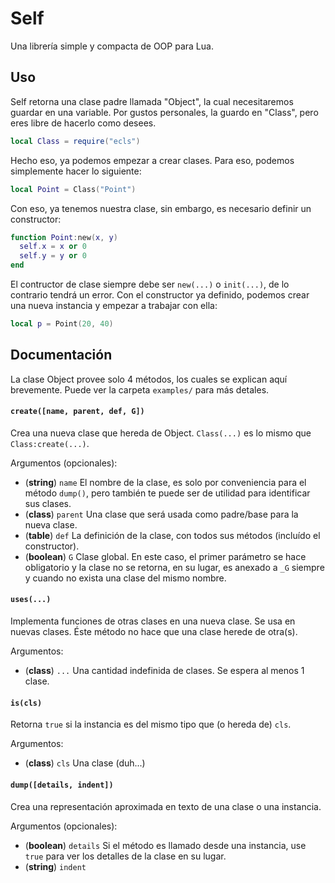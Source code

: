 # Self

Una librería simple y compacta de OOP para Lua.

## Uso

Self retorna una clase padre llamada "Object", la cual necesitaremos guardar en una variable. Por gustos personales, la guardo en "Class", pero eres libre de hacerlo como desees.

```lua
local Class = require("ecls")
```

Hecho eso, ya podemos empezar a crear clases. Para eso, podemos simplemente hacer lo siguiente:

```lua
local Point = Class("Point")
```

Con eso, ya tenemos nuestra clase, sin embargo, es necesario definir un constructor:

```lua
function Point:new(x, y)
  self.x = x or 0
  self.y = y or 0
end
```

El contructor de clase siempre debe ser `new(...)` o `init(...)`, de lo contrario tendrá un error. Con el constructor ya definido, podemos crear una nueva instancia y empezar a trabajar con ella:

```lua
local p = Point(20, 40)
```

## Documentación

La clase Object provee solo 4 métodos, los cuales se explican aquí brevemente. Puede ver la carpeta `examples/` para más detales.

#### `create([name, parent, def, G])`

Crea una nueva clase que hereda de Object. `Class(...)` es lo mismo que `Class:create(...)`.

Argumentos (opcionales):

 - (__string__)  `name`   El nombre de la clase, es solo por conveniencia para el método `dump()`, pero también te puede ser de utilidad para identificar sus clases.
 - (__class__)   `parent` Una clase que será usada como padre/base para la nueva clase.
 - (__table__)   `def`    La definición de la clase, con todos sus métodos (incluído el constructor).
 - (__boolean__) `G`      Clase global. En este caso, el primer parámetro se hace obligatorio y
                      la clase no se retorna, en su lugar, es anexado a `_G` siempre y cuando no
                      exista una clase del mismo nombre.

#### `uses(...)`

Implementa funciones de otras clases en una nueva clase. Se usa en nuevas clases. Éste método no hace que una clase herede de otra(s).

Argumentos:

 - (__class__) `...` Una cantidad indefinida de clases. Se espera al menos 1 clase.

#### `is(cls)`

Retorna `true` si la instancia es del mismo tipo que (o hereda de) `cls`.

Argumentos:

 - (__class__) `cls` Una clase (duh...)

#### `dump([details, indent])`

Crea una representación aproximada en texto de una clase o una instancia.

Argumentos (opcionales):

 - (__boolean__) `details` Si el método es llamado desde una instancia, use `true` para ver
                       los detalles de la clase en su lugar.
 - (__string__)  `indent`